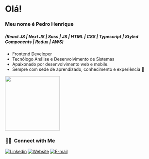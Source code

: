 <h1> Olá! </h1> 
 <h3>Meu nome é Pedro Henrique<h3/>
 <h5>(React JS | Next JS | Sass | JS | HTML | CSS | Typescript | Styled Components | Redux | AWS)</h5>


<ul>
 <li>Frontend Developer
 <li>Tecnólogo Análise e Desenvolvimento de Sistemas</li>
 <li>Apaixonado por desenvolvimento web e mobile.</li>
 <li>Sempre com sede de aprendizado, conhecimento e experiência 💫</li>
 </ul>

<a href="https://github.com/pedrinho81">
  <img height="180em" src="https://github-readme-stats.vercel.app/api?username=pedrinho81&theme=buefy&show_icons=true" />
  </a>

<br/>

<h3> 🤝🏻 &nbsp;Connect with Me </h3>

<a href="https://www.linkedin.com/in/pedro-henrique-863533207/"><img alt="Linkedin" src="https://img.shields.io/badge/Linkedin-%233B82F6?style=flat&logo=linkedin"></a>
<a href="https://pedro-henriquedev.netlify.app/"><img alt="Website" src="https://img.shields.io/badge/Website-ccc?style=flat"></a>
<a href="mailto:1pedrohenri@gmail.com"><img alt="E-mail" src="https://img.shields.io/badge/1pedrohenri@gmail.com-%23FF9800?style=flat&logo=gmail"></a>



